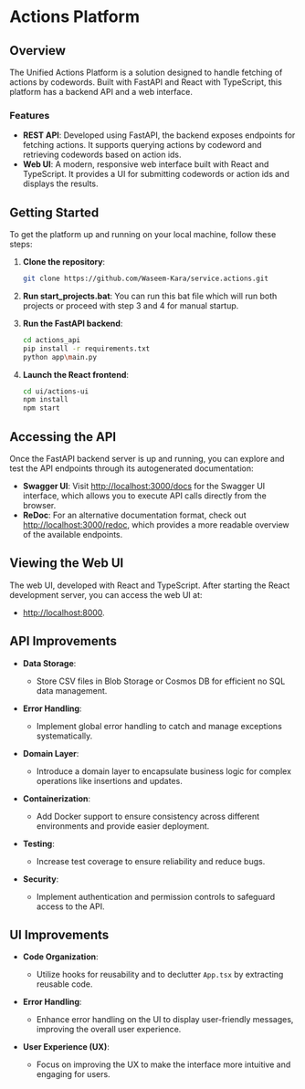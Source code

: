 # Actions Platform

## Overview

The Unified Actions Platform is a solution designed to handle fetching of actions by codewords. Built with FastAPI and React with TypeScript, this platform has a backend API and a web interface.

### Features

- **REST API**: Developed using FastAPI, the backend exposes endpoints for fetching actions. It supports querying actions by codeword and retrieving codewords based on action ids.
- **Web UI**: A modern, responsive web interface built with React and TypeScript. It provides a UI for submitting codewords or action ids and displays the results.


## Getting Started

To get the platform up and running on your local machine, follow these steps:

1. **Clone the repository**:

   ```bash
   git clone https://github.com/Waseem-Kara/service.actions.git

2. **Run start_projects.bat**:
You can run this bat file which will run both projects or proceed with step 3 and 4 for manual startup.

3. **Run the FastAPI backend**:
    ```bash
    cd actions_api
    pip install -r requirements.txt
    python app\main.py

4. **Launch the React frontend**:
    ```bash
    cd ui/actions-ui
    npm install
    npm start

## Accessing the API

Once the FastAPI backend server is up and running, you can explore and test the API endpoints through its autogenerated documentation:

- **Swagger UI**: Visit [http://localhost:3000/docs](http://localhost:3000/docs) for the Swagger UI interface, which allows you to execute API calls directly from the browser.
- **ReDoc**: For an alternative documentation format, check out [http://localhost:3000/redoc](http://localhost:3000/redoc), which provides a more readable overview of the available endpoints.

## Viewing the Web UI

The web UI, developed with React and TypeScript. After starting the React development server, you can access the web UI at:

- [http://localhost:8000](http://localhost:8000).

## API Improvements

- **Data Storage**:
  - Store CSV files in Blob Storage or Cosmos DB for efficient no SQL data management.

- **Error Handling**:
  - Implement global error handling to catch and manage exceptions systematically.

- **Domain Layer**:
  - Introduce a domain layer to encapsulate business logic for complex operations like insertions and updates.

- **Containerization**:
  - Add Docker support to ensure consistency across different environments and provide easier deployment.

- **Testing**:
  - Increase test coverage to ensure reliability and reduce bugs.

- **Security**:
  - Implement authentication and permission controls to safeguard access to the API.

## UI Improvements

- **Code Organization**:
  - Utilize hooks for reusability and to declutter `App.tsx` by extracting reusable code.

- **Error Handling**:
  - Enhance error handling on the UI to display user-friendly messages, improving the overall user experience.

- **User Experience (UX)**:
  - Focus on improving the UX to make the interface more intuitive and engaging for users.
